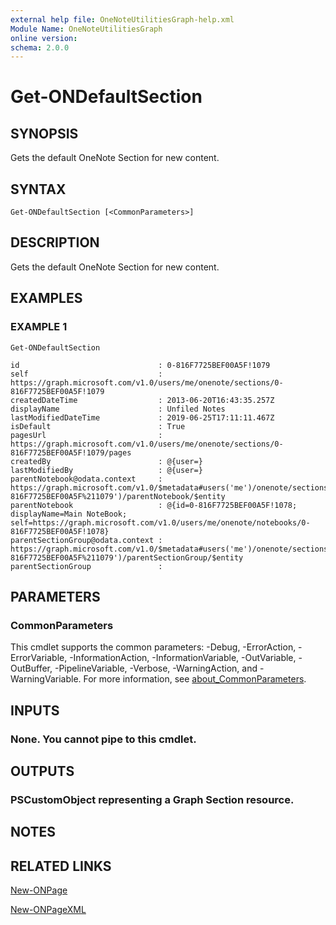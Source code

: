 ```yaml
---
external help file: OneNoteUtilitiesGraph-help.xml
Module Name: OneNoteUtilitiesGraph
online version:
schema: 2.0.0
---
```


# Get-ONDefaultSection

## SYNOPSIS
Gets the default OneNote Section for new content.

## SYNTAX

```
Get-ONDefaultSection [<CommonParameters>]
```

## DESCRIPTION
Gets the default OneNote Section for new content.

## EXAMPLES

### EXAMPLE 1
```
Get-ONDefaultSection

id                               : 0-816F7725BEF00A5F!1079
self                             : https://graph.microsoft.com/v1.0/users/me/onenote/sections/0-816F7725BEF00A5F!1079
createdDateTime                  : 2013-06-20T16:43:35.257Z
displayName                      : Unfiled Notes
lastModifiedDateTime             : 2019-06-25T17:11:11.467Z
isDefault                        : True
pagesUrl                         : https://graph.microsoft.com/v1.0/users/me/onenote/sections/0-816F7725BEF00A5F!1079/pages
createdBy                        : @{user=}
lastModifiedBy                   : @{user=}
parentNotebook@odata.context     : https://graph.microsoft.com/v1.0/$metadata#users('me')/onenote/sections('0-816F7725BEF00A5F%211079')/parentNotebook/$entity
parentNotebook                   : @{id=0-816F7725BEF00A5F!1078; displayName=Main NoteBook; self=https://graph.microsoft.com/v1.0/users/me/onenote/notebooks/0-816F7725BEF00A5F!1078}
parentSectionGroup@odata.context : https://graph.microsoft.com/v1.0/$metadata#users('me')/onenote/sections('0-816F7725BEF00A5F%211079')/parentSectionGroup/$entity
parentSectionGroup               :
```

## PARAMETERS

### CommonParameters
This cmdlet supports the common parameters: -Debug, -ErrorAction, -ErrorVariable, -InformationAction, -InformationVariable, -OutVariable, -OutBuffer, -PipelineVariable, -Verbose, -WarningAction, and -WarningVariable. For more information, see [about_CommonParameters](http://go.microsoft.com/fwlink/?LinkID=113216).

## INPUTS

### None. You cannot pipe to this cmdlet.
## OUTPUTS

### PSCustomObject representing a Graph Section resource.
## NOTES

## RELATED LINKS

[New-ONPage](New-ONPage.md)

[New-ONPageXML](New-ONPageXML)

